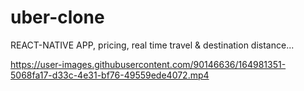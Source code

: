 # uber-clone
REACT-NATIVE APP, pricing, real time travel & destination distance...


https://user-images.githubusercontent.com/90146636/164981351-5068fa17-d33c-4e31-bf76-49559ede4072.mp4

